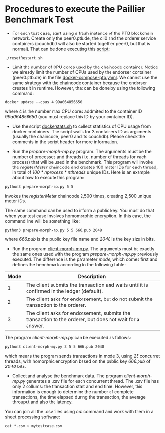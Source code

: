 # Procedures to execute the Paillier Benchmark Test

* For each test case, start using a fresh instance of the PTB blockchain network. Create only the peer0.ptb.de, the cli0 and the orderer service containers (couchdb0 will also be started together peer0, but that is normal). That can be done executing this [script](blockchain/resetRestart.sh):

```console
./resetRestart.sh
```

* Limit the number of CPU cores used by the chaincode container. Notice we already limit the number of CPUs used by the endorser container (peer0.ptb.de) in the file [docker-compose-ptb.yaml](blockchain/docker-compose-ptb.yaml). We cannot use the same strategy with the chaincode container because the endorser creates it in runtime. However, that can be done by using the following command:

```console
docker update --cpus 4 99a064856650
```

where 4 is the number max CPU cores addmited to the container ID *99a064856650* (you must replace this ID by your container ID).

* Use the script [dockerstats.sh](blockchain/dockerstats.sh) to collect statistics of CPU usage from docker containers. The script waits for 3 containers ID as arguments (usually the chaincode, peer0 and its couchdb). Please check the comments in the script header for more information.

* Run the *prepare-morph-mp.py* program. The arguments must be the number of processes and threads (i.e. number of threads for each process) that will be used in the benchmark. This program will invoke the *registerMeter* chaincode and creates 100 meter IDs for each thread, in total of *100 \* nprocess \* nthreads* unique IDs. Here is an example about how to execute this program:

```console
python3 prepare-morph-mp.py 5 5
```

invokes the *registerMeter* chaincode 2,500 times, creating 2,500 unique meter IDs.

The same command can be used to inform a public key. You must do that when your test case involves homomorphic encryption. In this case, the command line will be something like:

```console
python3 prepare-morph-mp.py 5 5 666.pub 2048
```

where *666.pub* is the public key file name and *2048* is the key size in bits.

* Run the program [client-morph-mp.py](clients/client-morph-mp.py). The arguments must be exactly the same ones used with the program *prepare-morph-mp.py* previously executed. The difference is the parameter *mode*, which comes first and defines the benchmark according to the following table:

| Mode | Description                                                                                              |
|------|----------------------------------------------------------------------------------------------------------|
| 1    | The client submits the transaction and waits until it is confirmed in the ledger (default).              |
| 2    | The client asks for endorsement, but do not submit the transaction to the orderer.                       |
| 3    | The client asks for endorsement, submits the transaction to the orderer, but does not wait for a answer. |

The program *client-morph-mp.py* can be executed as follows:

```console
python3 client-morph-mp.py 3 5 5 666.pub 2048
```

which means the program sends transactions in mode 3, using *25* concurret threads, with homorphic encryption based on the public key *666.pub* of *2048* bits.

* Collect and analyse the benchmark data. The program *client-morph-mp.py* generates a .csv file for each concurrent thread. The .csv file has only 2 collums: the transaction start and end time. However, this information is enough to determine the number of complete transactions, the time elapsed during the transaction, the average throuput and also the latency.

You can join all the .csv files using *cat* command and work with them in a sheet processing software:

```console
cat *.csv > mytestcase.csv
```
